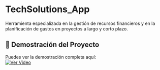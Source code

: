 # TechSolutions_App
Herramienta especializada en la gestión de recursos financieros y en la planificación de gastos en proyectos a largo y corto plazo.

## 🎥 Demostración del Proyecto

Puedes ver la demostración completa aquí:  
[![Ver Video](https://img.youtube.com/vi/0nfRbB7lcHk/0.jpg)]((https://www.youtube.com/watch?v=0nfRbB7lcHk))
